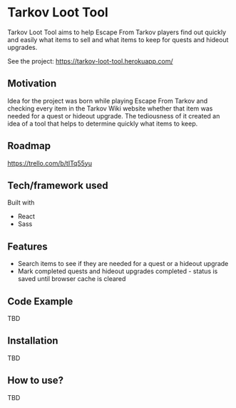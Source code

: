 # Tarkov Loot Tool

Tarkov Loot Tool aims to help Escape From Tarkov players find out quickly and easily what items to sell and what items to keep for quests and hideout upgrades.

See the project:
https://tarkov-loot-tool.herokuapp.com/

## Motivation

Idea for the project was born while playing Escape From Tarkov and checking every item in the Tarkov Wiki website whether that item was needed for a quest or hideout upgrade. The tediousness of it created an idea of a tool that helps to determine quickly what items to keep.

## Roadmap
https://trello.com/b/tITq55yu

## Tech/framework used
Built with
* React
* Sass

## Features
* Search items to see if they are needed for a quest or a hideout upgrade
* Mark completed quests and hideout upgrades completed - status is saved until browser cache is cleared

## Code Example
TBD

## Installation
TBD

## How to use?
TBD
